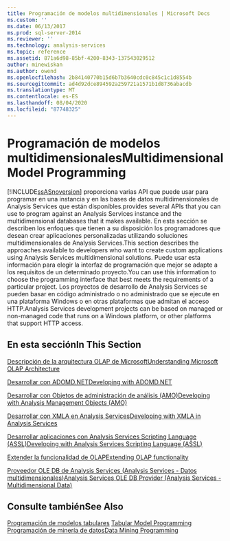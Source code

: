 ```yaml
---
title: Programación de modelos multidimensionales | Microsoft Docs
ms.custom: ''
ms.date: 06/13/2017
ms.prod: sql-server-2014
ms.reviewer: ''
ms.technology: analysis-services
ms.topic: reference
ms.assetid: 871a6d98-85bf-4200-8343-137543029512
author: minewiskan
ms.author: owend
ms.openlocfilehash: 2b84140770b15d6b7b3640cdc0c845c1c1d8554b
ms.sourcegitcommit: ad4d92dce894592a259721a1571b1d8736abacdb
ms.translationtype: MT
ms.contentlocale: es-ES
ms.lasthandoff: 08/04/2020
ms.locfileid: "87748325"
---
```

# <a name="multidimensional-model-programming"></a><span data-ttu-id="dd252-102">Programación de modelos multidimensionales</span><span class="sxs-lookup"><span data-stu-id="dd252-102">Multidimensional Model Programming</span></span>
  [!INCLUDE[ssASnoversion](../../includes/ssasnoversion-md.md)] <span data-ttu-id="dd252-103">proporciona varias API que puede usar para programar en una instancia y en las bases de datos multidimensionales de Analysis Services que están disponibles.</span><span class="sxs-lookup"><span data-stu-id="dd252-103">provides several APIs that you can use to program against an Analysis Services instance and the multidimensional databases that it makes available.</span></span> <span data-ttu-id="dd252-104">En esta sección se describen los enfoques que tienen a su disposición los programadores que desean crear aplicaciones personalizadas utilizando soluciones multidimensionales de Analysis Services.</span><span class="sxs-lookup"><span data-stu-id="dd252-104">This section describes the approaches available to developers who want to create custom applications using Analysis Services multidimensional solutions.</span></span> <span data-ttu-id="dd252-105">Puede usar esta información para elegir la interfaz de programación que mejor se adapte a los requisitos de un determinado proyecto.</span><span class="sxs-lookup"><span data-stu-id="dd252-105">You can use this information to choose the programming interface that best meets the requirements of a particular project.</span></span> <span data-ttu-id="dd252-106">Los proyectos de desarrollo de Analysis Services se pueden basar en código administrado o no administrado que se ejecute en una plataforma Windows o en otras plataformas que admitan el acceso HTTP.</span><span class="sxs-lookup"><span data-stu-id="dd252-106">Analysis Services development projects can be based on managed or non-managed code that runs on a Windows platform, or other platforms that support HTTP access.</span></span>  
  
## <a name="in-this-section"></a><span data-ttu-id="dd252-107">En esta sección</span><span class="sxs-lookup"><span data-stu-id="dd252-107">In This Section</span></span>  
 [<span data-ttu-id="dd252-108">Descripción de la arquitectura OLAP de Microsoft</span><span class="sxs-lookup"><span data-stu-id="dd252-108">Understanding Microsoft OLAP Architecture</span></span>](olap-physical/understanding-microsoft-olap-architecture.md)  
  
 [<span data-ttu-id="dd252-109">Desarrollar con ADOMD.NET</span><span class="sxs-lookup"><span data-stu-id="dd252-109">Developing with ADOMD.NET</span></span>](https://docs.microsoft.com/bi-reference/adomd/developing-with-adomd-net)  
  
 [<span data-ttu-id="dd252-110">Desarrollar con Objetos de administración de análisis &#40;AMO&#41;</span><span class="sxs-lookup"><span data-stu-id="dd252-110">Developing with Analysis Management Objects &#40;AMO&#41;</span></span>](https://docs.microsoft.com/bi-reference/amo/developing-with-analysis-management-objects-amo)  
  
 [<span data-ttu-id="dd252-111">Desarrollar con XMLA en Analysis Services</span><span class="sxs-lookup"><span data-stu-id="dd252-111">Developing with XMLA in Analysis Services</span></span>](../multidimensional-models-scripting-language-assl-xmla/developing-with-xmla-in-analysis-services.md)  
  
 [<span data-ttu-id="dd252-112">Desarrollar aplicaciones con Analysis Services Scripting Language &#40;ASSL&#41;</span><span class="sxs-lookup"><span data-stu-id="dd252-112">Developing with Analysis Services Scripting Language &#40;ASSL&#41;</span></span>](scripting-language-assl/developing-with-analysis-services-scripting-language-assl.md)  
  
 [<span data-ttu-id="dd252-113">Extender la funcionalidad de OLAP</span><span class="sxs-lookup"><span data-stu-id="dd252-113">Extending OLAP functionality</span></span>](extending-olap/extending-olap-functionality.md)  
  
 [<span data-ttu-id="dd252-114">Proveedor OLE DB de Analysis Services &#40;Analysis Services - Datos multidimensionales&#41;</span><span class="sxs-lookup"><span data-stu-id="dd252-114">Analysis Services OLE DB Provider &#40;Analysis Services - Multidimensional Data&#41;</span></span>](../dev-guide/analysis-services-ole-db-provider-analysis-services-multidimensional-data.md)  
  
## <a name="see-also"></a><span data-ttu-id="dd252-115">Consulte también</span><span class="sxs-lookup"><span data-stu-id="dd252-115">See Also</span></span>  
 <span data-ttu-id="dd252-116">[Programación de modelos tabulares](../tabular-model-programming-compatibility-levels-1050-1103/tabular-model-programming-for-compatibility-levels-1050-through-1103.md) </span><span class="sxs-lookup"><span data-stu-id="dd252-116">[Tabular Model Programming](../tabular-model-programming-compatibility-levels-1050-1103/tabular-model-programming-for-compatibility-levels-1050-through-1103.md) </span></span>  
 [<span data-ttu-id="dd252-117">Programación de minería de datos</span><span class="sxs-lookup"><span data-stu-id="dd252-117">Data Mining Programming</span></span>](../dev-guide/data-mining-programming.md)  
  
  

